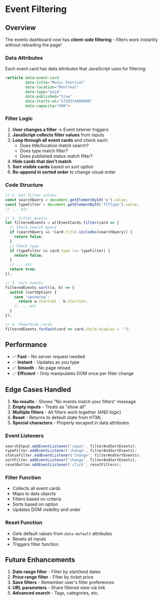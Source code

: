 # Event Filtering

## Overview
The events dashboard now has **client-side filtering** - filters work instantly without reloading the page!

### Data Attributes
Each event card has data attributes that JavaScript uses for filtering:

```html
<article data-event-card
         data-title="Music Festival"
         data-location="Montreal"
         data-type="paid"
         data-published="true"
         data-starts-at="1728374400000"
         data-capacity="500">
```

### Filter Logic

1. **User changes a filter** → Event listener triggers
2. **JavaScript collects filter values** from inputs
3. **Loop through all event cards** and check each:
   - Does title/location match search?
   - Does type match filter?
   - Does published status match filter?
4. **Hide cards that don't match**
5. **Sort visible cards** based on sort option
6. **Re-append in sorted order** to change visual order

### Code Structure

```javascript
// 1. Get filter values
const searchQuery = document.getElementById('q').value;
const typeFilter = document.getElementById('fltType').value;
// ... etc

// 2. Filter events
let filteredEvents = allEventCards.filter(card => {
  // Check search query
  if (searchQuery && !card.title.includes(searchQuery)) {
    return false;
  }
  // Check type
  if (typeFilter && card.type !== typeFilter) {
    return false;
  }
  // ... etc
  return true;
});

// 3. Sort events
filteredEvents.sort((a, b) => {
  switch (sortOption) {
    case 'upcoming':
      return a.startsAt - b.startsAt;
    // ... etc
  }
});

// 4. Show/hide cards
filteredEvents.forEach(card => card.style.display = '');
```

## Performance

- ✅ **Fast** - No server request needed
- ✅ **Instant** - Updates as you type
- ✅ **Smooth** - No page reload
- ✅ **Efficient** - Only manipulates DOM once per filter change

## Edge Cases Handled

1. **No results** - Shows "No events match your filters" message
2. **Empty inputs** - Treats as "show all"
3. **Multiple filters** - All filters work together (AND logic)
4. **Reset** - Returns to default state from HTML
5. **Special characters** - Properly escaped in data attributes

### Event Listeners
```javascript
searchInput.addEventListener('input', filterAndSortEvents);
typeFilter.addEventListener('change', filterAndSortEvents);
statusFilter.addEventListener('change', filterAndSortEvents);
sortFilter.addEventListener('change', filterAndSortEvents);
resetButton.addEventListener('click', resetFilters);
```

### Filter Function
- Collects all event cards
- Maps to data objects
- Filters based on criteria
- Sorts based on option
- Updates DOM visibility and order

### Reset Function
- Gets default values from `data-default` attributes
- Resets all inputs
- Triggers filter function

## Future Enhancements 
1. **Date range filter** - Filter by start/end dates
2. **Price range filter** - Filter by ticket price
3. **Save filters** - Remember user's filter preferences
4. **URL parameters** - Share filtered view via link
5. **Advanced search** - Tags, categories, etc.